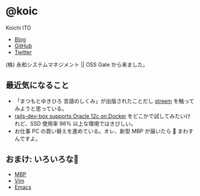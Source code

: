 # @koic

Koichi ITO

* [Blog](http://koic.hatenablog.com/)
* [GitHub](https://github.com/koic)
* [Twitter](https://twitter.com/koic)

(株) 永和システムマネジメント || OSS Gate から来ました。

## 最近気になること

* 「まつもとゆきひろ 言語のしくみ」が出版されたことだし [streem](https://github.com/matz/streem) を触ってみようと思っている。
* [rails-dev-box supports Oracle 12c on Docker](http://yahonda.ghost.io/2017/01/11/rails-dev-box-supports-oracle-12c-on-docker) をどこかで試してみたいけれど、SSD 使用率 98% 以上な環境ではきびしい。
* お仕事 PC の買い替えを進めている。オレ、新型 MBP が届いたら :sushi: まわすんですよ。

## おまけ: いろいろな🍣

- [MBP](https://github.com/mzp/sushibar)
- [Vim](https://github.com/pocke/sushibar.vim)
- [Emacs](https://gist.github.com/gongo/c51ac79c1669bd71714b601b42c3be18)
